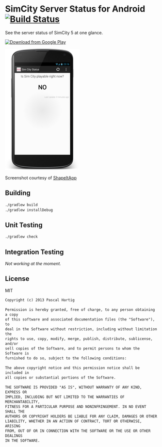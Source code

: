 # SimCity Server Status for Android [![Build Status](https://travis-ci.org/passy/simstatus.svg?branch=master)](https://travis-ci.org/passy/simstatus)

See the server status of SimCity 5 at one glance.

[![Download from Google Play](http://developer.android.com/images/brand/en_generic_rgb_wo_45.png)][gplay]

![Screenshot](assets/screenshots/phone.png)

Screenshot courtesy of [ShapeItApp][shapeit]

 [gplay]: https://play.google.com/store/apps/details?id=net.rdrei.android.simstatus
 [shapeit]: http://shapeitapp.com/

## Building

```bash
./gradlew build
./gradlew installDebug
```

## Unit Testing

```bash
./gradlew check
```

## Integration Testing

*Not working at the moment.*

## License

MIT

    Copyright (c) 2013 Pascal Hartig

    Permission is hereby granted, free of charge, to any person obtaining a copy
    of this software and associated documentation files (the "Software"), to
    deal in the Software without restriction, including without limitation the
    rights to use, copy, modify, merge, publish, distribute, sublicense, and/or
    sell copies of the Software, and to permit persons to whom the Software is
    furnished to do so, subject to the following conditions:

    The above copyright notice and this permission notice shall be included in
    all copies or substantial portions of the Software.

    THE SOFTWARE IS PROVIDED "AS IS", WITHOUT WARRANTY OF ANY KIND, EXPRESS OR
    IMPLIED, INCLUDING BUT NOT LIMITED TO THE WARRANTIES OF MERCHANTABILITY,
    FITNESS FOR A PARTICULAR PURPOSE AND NONINFRINGEMENT. IN NO EVENT SHALL THE
    AUTHORS OR COPYRIGHT HOLDERS BE LIABLE FOR ANY CLAIM, DAMAGES OR OTHER
    LIABILITY, WHETHER IN AN ACTION OF CONTRACT, TORT OR OTHERWISE, ARISING
    FROM, OUT OF OR IN CONNECTION WITH THE SOFTWARE OR THE USE OR OTHER DEALINGS
    IN THE SOFTWARE.
